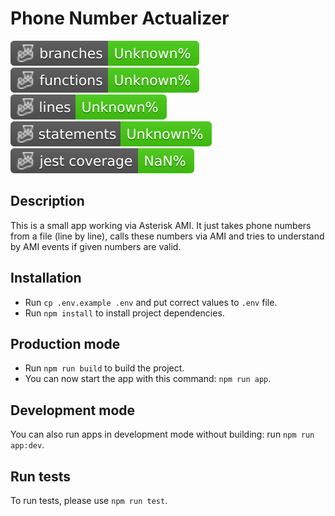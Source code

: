 # Phone Number Actualizer

![Branches](https://github.com/sptm-personal/phone-number-actualizer/blob/badges/badges/coverage-branches.svg)
![Functions](https://github.com/sptm-personal/phone-number-actualizer/blob/badges/badges/coverage-functions.svg)
![Lines](https://github.com/sptm-personal/phone-number-actualizer/blob/badges/badges/coverage-lines.svg)
![Statements](https://github.com/sptm-personal/phone-number-actualizer/blob/badges/badges/coverage-statements.svg)
![Jest coverage](https://github.com/sptm-personal/phone-number-actualizer/blob/badges/badges/coverage-jest%20coverage.svg)

## Description

This is a small app working via Asterisk AMI. 
It just takes phone numbers from a file (line by line), calls these numbers via AMI and tries to understand by AMI events if given numbers are valid.

## Installation

- Run `cp .env.example .env` and put correct values to `.env` file.
- Run `npm install` to install project dependencies.

## Production mode

- Run `npm run build` to build the project.
- You can now start the app with this command: `npm run app`.

## Development mode

You can also run apps in development mode without building: run `npm run app:dev`.

## Run tests

To run tests, please use `npm run test`.
